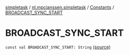 [simpletask](../../index.md) / [nl.mpcjanssen.simpletask](../index.md) / [Constants](index.md) / [BROADCAST_SYNC_START](.)

# BROADCAST_SYNC_START

`const val BROADCAST_SYNC_START: String` [(source)](https://github.com/mpcjanssen/simpletask-android/blob/master/src/main/java/nl/mpcjanssen/simpletask/Constants.kt#L41)
